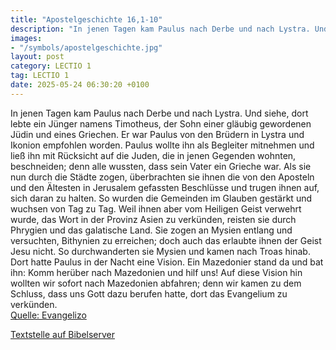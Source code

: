 ```yaml
---
title: "Apostelgeschichte 16,1-10"
description: "In jenen Tagen kam Paulus nach Derbe und nach Lystra. Und siehe, dort lebte ein Jünger namens Timotheus, der Sohn einer gläubig gewordenen Jüdin und eines Griechen. Er war Paulus von den Brüdern in Lystra und Ikonion empfohlen worden. Paulus wollte ihn als Begleiter mitnehmen und...."
images:
- "/symbols/apostelgeschichte.jpg"
layout: post
category: LECTIO 1
tag: LECTIO 1
date: 2025-05-24 06:30:20 +0100
---
```

In jenen Tagen kam Paulus nach Derbe und nach Lystra. Und siehe, dort lebte ein Jünger namens Timotheus, der Sohn einer gläubig gewordenen Jüdin und eines Griechen.
Er war Paulus von den Brüdern in Lystra und Ikonion empfohlen worden.
Paulus wollte ihn als Begleiter mitnehmen und ließ ihn mit Rücksicht auf die Juden, die in jenen Gegenden wohnten, beschneiden; denn alle wussten, dass sein Vater ein Grieche war.<!--more-->
Als sie nun durch die Städte zogen, überbrachten sie ihnen die von den Aposteln und den Ältesten in Jerusalem gefassten Beschlüsse und trugen ihnen auf, sich daran zu halten.
So wurden die Gemeinden im Glauben gestärkt und wuchsen von Tag zu Tag.
Weil ihnen aber vom Heiligen Geist verwehrt wurde, das Wort in der Provinz Asien zu verkünden, reisten sie durch Phrygien und das galatische Land.
Sie zogen an Mysien entlang und versuchten, Bithynien zu erreichen; doch auch das erlaubte ihnen der Geist Jesu nicht.
So durchwanderten sie Mysien und kamen nach Troas hinab.
Dort hatte Paulus in der Nacht eine Vision. Ein Mazedonier stand da und bat ihn: Komm herüber nach Mazedonien und hilf uns!
Auf diese Vision hin wollten wir sofort nach Mazedonien abfahren; denn wir kamen zu dem Schluss, dass uns Gott dazu berufen hatte, dort das Evangelium zu verkünden.<br>
[Quelle: Evangelizo](https://evangeliumtagfuertag.org/DE/gospel)

[Textstelle auf Bibelserver](https://www.bibleserver.com/EU/Apostelgeschichte16,1-10)
